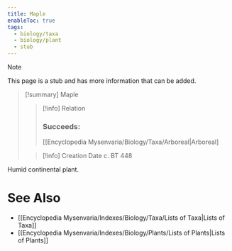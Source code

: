 ```yaml
---
title: Maple
enableToc: true
tags:
  - biology/taxa
  - biology/plant
  - stub
---
```


> [!note]
> This page is a stub and has more information that can be added.

> [!summary] Maple
> > [!info] Relation
> > ### Succeeds:
> > [[Encyclopedia Mysenvaria/Biology/Taxa/Arboreal|Arboreal]
>
> > [!info] Creation Date
> > c. BT 448

Humid continental plant.

# See Also
- [[Encyclopedia Mysenvaria/Indexes/Biology/Taxa/Lists of Taxa|Lists of Taxa]]
- [[Encyclopedia Mysenvaria/Indexes/Biology/Plants/Lists of Plants|Lists of Plants]]

